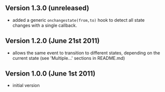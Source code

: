 Version 1.3.0 (unreleased)
--------------------------
 * added a generic `onchangestate(from,to)` hook to detect all state changes with a single callback.

Version 1.2.0 (June 21st 2011)
------------------------------
 * allows the same event to transition to different states, depending on the current state (see 'Multiple...' sections in README.md)

Version 1.0.0 (June 1st 2011)
-----------------------------
 * initial version
